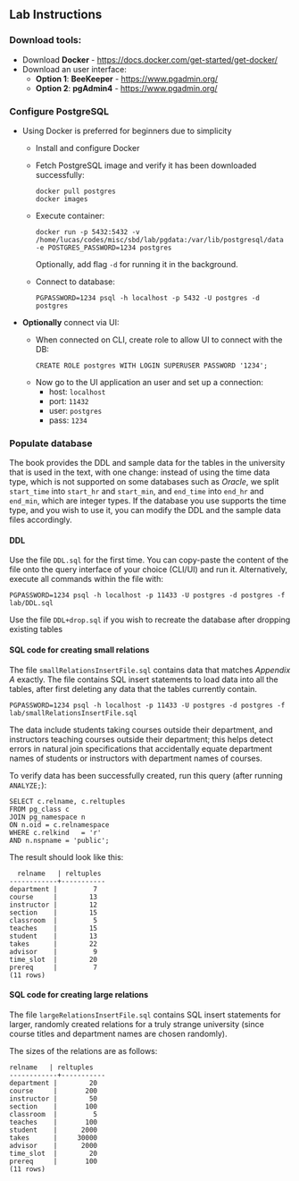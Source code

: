 ## Lab Instructions

### Download tools:
  - Download **Docker** - https://docs.docker.com/get-started/get-docker/
  - Download an user interface:
    - **Option 1**: **BeeKeeper** - https://www.pgadmin.org/
    - **Option 2**: **pgAdmin4** - https://www.pgadmin.org/

### Configure PostgreSQL

  - Using Docker is preferred for beginners due to simplicity
    - Install and configure Docker
    - Fetch PostgreSQL image and verify it has been downloaded successfully:
      ```
      docker pull postgres
      docker images
      ```
    - Execute container:
      ```
      docker run -p 5432:5432 -v /home/lucas/codes/misc/sbd/lab/pgdata:/var/lib/postgresql/data -e POSTGRES_PASSWORD=1234 postgres
      ```
      Optionally, add flag `-d` for running it in the background.

    - Connect to database:
      ```
      PGPASSWORD=1234 psql -h localhost -p 5432 -U postgres -d postgres
      ```

  - **Optionally** connect via UI:
    - When connected on CLI, create role to allow UI to connect with the DB:
      ```
      CREATE ROLE postgres WITH LOGIN SUPERUSER PASSWORD '1234';
      ```
    - Now go to the UI application an user and set up a connection:
      - host: `localhost`
      - port: `11432`
      - user: `postgres`
      - pass: `1234`

### Populate database

The book provides the DDL and sample data for the tables in the university that is used in the text, with one change: instead of using the time data type, which is not supported on some databases such as *Oracle*, we split `start_time` into `start_hr` and `start_min`, and `end_time` into `end_hr` and `end_min`, which are integer types. If the database you use supports the time type, and you wish to use it, you can modify the DDL and the sample data files accordingly.

#### DDL

Use the file `DDL.sql` for the first time. You can copy-paste the content of the file onto the query interface of your choice (CLI/UI) and run it. Alternatively, execute all commands within the file with:

```
PGPASSWORD=1234 psql -h localhost -p 11433 -U postgres -d postgres -f lab/DDL.sql
```

Use the file `DDL+drop.sql` if you wish to recreate the database after dropping existing tables

#### SQL code for creating small relations

The file `smallRelationsInsertFile.sql` contains data that matches *Appendix A* exactly. The file contains SQL insert statements to load data into all the tables, after first deleting any data that the tables currently contain.
```
PGPASSWORD=1234 psql -h localhost -p 11433 -U postgres -d postgres -f lab/smallRelationsInsertFile.sql
```

The data include students taking courses outside their department, and instructors teaching courses outside their department; this helps detect errors in natural join specifications that accidentally equate department names of students or instructors with department names of courses.

To verify data has been successfully created, run this query (after running `ANALYZE;`):
```
SELECT c.relname, c.reltuples
FROM pg_class c
JOIN pg_namespace n
ON n.oid = c.relnamespace
WHERE c.relkind   = 'r'
AND n.nspname = 'public';
```
The result should look like this:
```
  relname   | reltuples
------------+-----------
department |         7
course     |        13
instructor |        12
section    |        15
classroom  |         5
teaches    |        15
student    |        13
takes      |        22
advisor    |         9
time_slot  |        20
prereq     |         7
(11 rows)
```

#### SQL code for creating large relations
The file `largeRelationsInsertFile.sql` contains SQL insert statements for larger, randomly created relations for a truly strange university (since course titles and department names are chosen randomly).

The sizes of the relations are as follows:
  ```
  relname   | reltuples
  ------------+-----------
  department |        20
  course     |       200
  instructor |        50
  section    |       100
  classroom  |         5
  teaches    |       100
  student    |      2000
  takes      |     30000
  advisor    |      2000
  time_slot  |        20
  prereq     |       100
  (11 rows)
  ```
